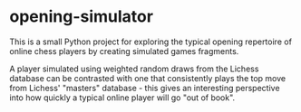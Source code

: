 # opening-simulator

This is a small Python project for exploring the typical opening repertoire of online chess players by creating simulated games fragments.

A player simulated using weighted random draws from the Lichess database can be contrasted with one that consistently plays the top move from Lichess' "masters" database - this gives an interesting perspective into how quickly a typical online player will go "out of book".
